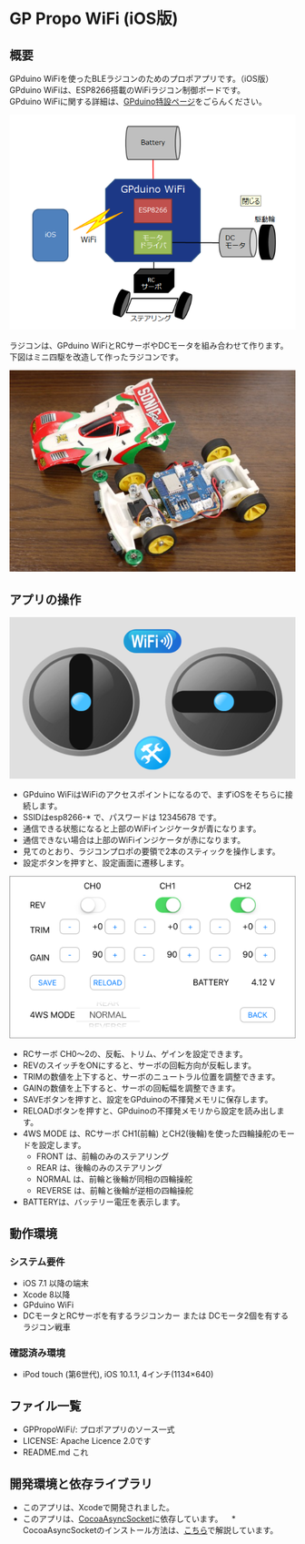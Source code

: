 GP Propo WiFi (iOS版)
=========

## 概要
GPduino WiFiを使ったBLEラジコンのためのプロポアプリです。（iOS版）  
GPduino WiFiは、ESP8266搭載のWiFiラジコン制御ボードです。  
GPduino WiFiに関する詳細は、[GPduino特設ページ](http://lipoyang.net/gpduino)をごらんください。

![概念図](image/overview.png)

ラジコンは、GPduino WiFiとRCサーボやDCモータを組み合わせて作ります。  
下図はミニ四駆を改造して作ったラジコンです。

![ラジコンの写真](image/Mini4WD.jpg)

## アプリの操作

![アプリの画面](image/MainUI.png)

* GPduino WiFiはWiFiのアクセスポイントになるので、まずiOSをそちらに接続します。
* SSIDはesp8266-* で、パスワードは 12345678 です。
* 通信できる状態になると上部のWiFiインジケータが青になります。
* 通信できない場合は上部のWiFiインジケータが赤になります。
* 見てのとおり、ラジコンプロポの要領で2本のスティックを操作します。
* 設定ボタンを押すと、設定画面に遷移します。

![設定画面](image/SettingUI.png)

* RCサーボ CH0～2の、反転、トリム、ゲインを設定できます。
* REVのスイッチをONにすると、サーボの回転方向が反転します。
* TRIMの数値を上下すると、サーボのニュートラル位置を調整できます。
* GAINの数値を上下すると、サーボの回転幅を調整できます。
* SAVEボタンを押すと、設定をGPduinoの不揮発メモリに保存します。
* RELOADボタンを押すと、GPduinoの不揮発メモリから設定を読み出します。
* 4WS MODE は、RCサーボ CH1(前輪)
とCH2(後輪)を使った四輪操舵のモードを設定します。
    * FRONT は、前輪のみのステアリング
    * REAR は、後輪のみのステアリング
    * NORMAL は、前輪と後輪が同相の四輪操舵
    * REVERSE は、前輪と後輪が逆相の四輪操舵
* BATTERYは、バッテリー電圧を表示します。

## 動作環境
### システム要件
* iOS 7.1 以降の端末
* Xcode 8以降
* GPduino WiFi
* DCモータとRCサーボを有するラジコンカー または DCモータ2個を有するラジコン戦車

### 確認済み環境

* iPod touch (第6世代), iOS 10.1.1, 4インチ(1134×640)

## ファイル一覧

* GPPropoWiFi/: プロポアプリのソース一式
* LICENSE: Apache Licence 2.0です
* README.md これ

## 開発環境と依存ライブラリ
* このアプリは、Xcodeで開発されました。
* このアプリは、[CocoaAsyncSocket](https://github.com/robbiehanson/CocoaAsyncSocket)に依存しています。
    * CocoaAsyncSocketのインストール方法は、[こちら](http://d.hatena.ne.jp/licheng/20161221/p1)で解説しています。
